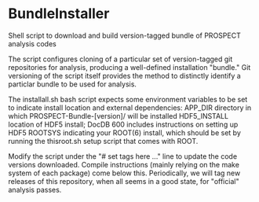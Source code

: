 # BundleInstaller
Shell script to download and build version-tagged bundle of PROSPECT analysis codes

The script configures cloning of a particular set of version-tagged git repositories for analysis, producing a well-defined installation "bundle."
Git versioning of the script itself provides the method to distinctly identify a particlar bundle to be used for analysis.

The installall.sh bash script expects some environment variables to be set to indicate install location and external dependencies:
APP_DIR directory in which PROSPECT-Bundle-[version]/ will be installed
HDF5_INSTALL location of HDF5 install; DocDB 600 includes instructions on setting up HDF5
ROOTSYS indicating your ROOT(6) install, which should be set by running the thisroot.sh setup script that comes with ROOT.

Modify the script under the "# set tags here ..." line to update the code versions downloaded.
Compile instructions (mainly relying on the make system of each package) come below this.
Periodically, we will tag new releases of this repository, when all seems in a good state, for "official" analysis passes.

